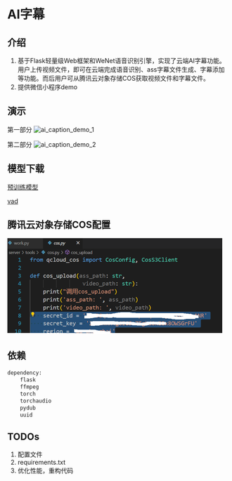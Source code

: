 # AI字幕 

## 介绍
1. 基于Flask轻量级Web框架和WeNet语音识别引擎，实现了云端AI字幕功能。用户上传视频文件，即可在云端完成语音识别、ass字幕文件生成、字幕添加等功能。而后用户可从腾讯云对象存储COS获取视频文件和字幕文件。
2. 提供微信小程序demo

## 演示
第一部分
![ai_caption_demo_1](https://github.com/JosephTech/AISubtitle/blob/master/images/ai_caption_demo_1.gif)

第二部分
![ai_caption_demo_2](https://github.com/JosephTech/AISubtitle/blob/master/images/ai_caption_demo_2.gif)

## 模型下载
[预训练模型](https://github.com/wenet-e2e/wenet/blob/main/docs/pretrained_models.md)

[vad](https://github.com/snakers4/silero-vad/tree/master/files)

## 腾讯云对象存储COS配置

![cos](https://github.com/JosephTech/AISubtitle/blob/master/images/cos.bmp)

## 依赖
```
dependency: 
    flask 
    ffmpeg     
    torch  
    torchaudio  
    pydub 
    uuid 
```

## TODOs
1. 配置文件
2. requirements.txt
3. 优化性能，重构代码
    

